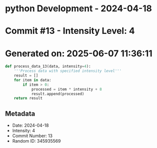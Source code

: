 ﻿# python Development - 2024-04-18
# Commit #13 - Intensity Level: 4
# Generated on: 2025-06-07 11:36:11
```python
def process_data_13(data, intensity=4):
    '''Process data with specified intensity level'''
    result = []
    for item in data:
        if item > 0:
            processed = item * intensity + 8
            result.append(processed)
    return result
```
## Metadata
- Date: 2024-04-18
- Intensity: 4
- Commit Number: 13
- Random ID: 345935569
